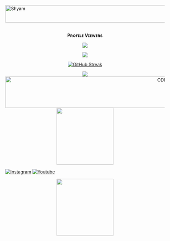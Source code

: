 <img src="https://readme-typing-svg.herokuapp.com?font=Kaushan+Script&size=60&duration=5000&color=447FF7&background=FFFFFF00&center=true&vCenter=true&width=650&height=55&lines=Hey!+It's+Shyam+%F0%9F%91%8B%F0%9F%8F%BB;I+am+a+Iti+Student+🧑🏻‍🔧+;I+am+from+India+%F0%9F%87%AE%F0%9F%87%B3;I+am+a+small;Youtuber+🕵️;Please+Support;Subscribe+;Thanks+🙏;+;" alt="Shyam" width="650" height="55">
<div align="center">
<br><p align="center"><b>Pʀᴏғɪʟᴇ Vɪᴇᴡᴇʀs</b></p>  
<p align="center"><img align="center" src="https://profile-counter.glitch.me/{itzmrshyam}/count.svg"/></p>
<img src="https://github-stats-alpha.vercel.app/api/?username=itzmrshyam&cc=000&tc=00ff00&ic=fff000&bc=fff" align="center">

[![GitHub Streak](https://github-readme-streak-stats.herokuapp.com/?user=itzmrshyam&theme=highcontrast)](https://github.com/itzmrshyam/github-readme-streak-stats)
</div>
<p align="center">
<a href="https://github.com/itzmrshyam">
    <img src="https://activity-graph.herokuapp.com/graph?username=itzmrshyam&theme=react-dark" />
  </a>
<img src="https://readme-typing-svg.herokuapp.com?font=Kaushan+Script&size=77&duration=1900&color=447FF7&background=FFFFFF00&center=true&vCenter=true&width=650&height=55&lines=Hey!+I+am+Shyam+%F0%9F%91%8B%F0%9F%8F%BB;I+am+from+India+%F0%9F%87%AE%F0%9F%87%B3;Any+problem+to;or;+more+update+to+;join+telegram;Thank+you+🙏;;;;" alt="ODISHA" width="999" height="99">
<a href="https://telegram.me/m_s_p_o_123">
<img src="https://img.shields.io/badge/🇹 🇪 🇱 🇪 🇬 🇷 🇦 🇲-black?logo=telegram" width="180">

  [![Instagram](https://img.shields.io/badge/Instagram-%27E4405F.svg?logo=Instagram&logoColor=white)](https://www.instagram.com/it_zmrshyam)
  [![Youtube](https://img.shields.io/badge/Youtube-%23E4405F.svg?logo=Youtube&logoColor=white)](https://youtube.com/channel/UCfk2wS7vZYzLR_Pk1eIb2yw)
<p align="center">
<a href="https://youtube.com/channel/UCfk2wS7vZYzLR_Pk1eIb2yw">
  <img src="https://img.shields.io/badge/Subscribe-black?logo=youtube" width="180">
<p align="center">

<p align="center">
